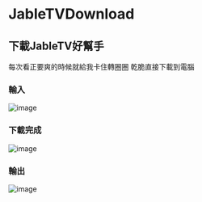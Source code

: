 # JableTVDownload

## 下載JableTV好幫手

每次看正要爽的時候就給我卡住轉圈圈 
乾脆直接下載到電腦

### 輸入
![image](https://github.com/hcjohn463/JableDownload/blob/main/img/input.PNG)

### 下載完成

![image](https://github.com/hcjohn463/JableDownload/blob/main/img/finish.PNG)

### 輸出

![image](https://github.com/hcjohn463/JableDownload/blob/main/img/output.PNG)
